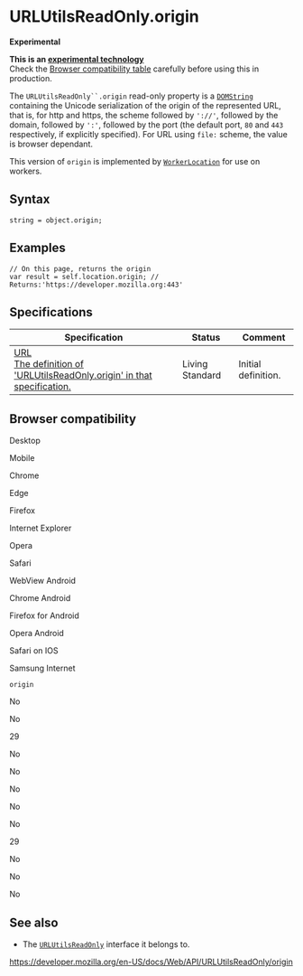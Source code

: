 URLUtilsReadOnly.origin
=======================

**Experimental**

**This is an [experimental technology](https://developer.mozilla.org/en-US/docs/MDN/Guidelines/Conventions_definitions#experimental)**  
Check the [Browser compatibility table](#browser_compatibility) carefully before using this in production.

The `URLUtilsReadOnly``.origin` read-only property is a [`DOMString`](../domstring) containing the Unicode serialization of the origin of the represented URL, that is, for http and https, the scheme followed by `'://'`, followed by the domain, followed by `':'`, followed by the port (the default port, `80` and `443` respectively, if explicitly specified). For URL using `file:` scheme, the value is browser dependant.

This version of `origin` is implemented by [`WorkerLocation`](../workerlocation) for use on workers.

Syntax
------

    string = object.origin;

Examples
--------

    // On this page, returns the origin
    var result = self.location.origin; // Returns:'https://developer.mozilla.org:443'

Specifications
--------------

<table><thead><tr class="header"><th>Specification</th><th>Status</th><th>Comment</th></tr></thead><tbody><tr class="odd"><td><a href="https://url.spec.whatwg.org/#dom-url-origin">URL<br />
<span class="small">The definition of 'URLUtilsReadOnly.origin' in that specification.</span></a></td><td><span class="spec-living">Living Standard</span></td><td>Initial definition.</td></tr></tbody></table>

Browser compatibility
---------------------

Desktop

Mobile

Chrome

Edge

Firefox

Internet Explorer

Opera

Safari

WebView Android

Chrome Android

Firefox for Android

Opera Android

Safari on IOS

Samsung Internet

`origin`

No

No

29

No

No

No

No

No

29

No

No

No

See also
--------

-   The [`URLUtilsReadOnly`](../urlutilsreadonly) interface it belongs to.

<a href="https://developer.mozilla.org/en-US/docs/Web/API/URLUtilsReadOnly/origin" class="_attribution-link">https://developer.mozilla.org/en-US/docs/Web/API/URLUtilsReadOnly/origin</a>
